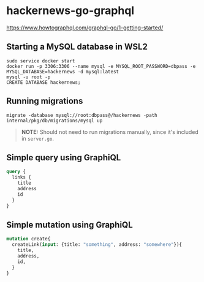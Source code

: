 # hackernews-go-graphql
https://www.howtographql.com/graphql-go/1-getting-started/

## Starting a MySQL database in WSL2

```shell
sudo service docker start
docker run -p 3306:3306 --name mysql -e MYSQL_ROOT_PASSWORD=dbpass -e MYSQL_DATABASE=hackernews -d mysql:latest
mysql -u root -p
CREATE DATABASE hackernews;
```

## Running migrations

```shell
migrate -database mysql://root:dbpass@/hackernews -path internal/pkg/db/migrations/mysql up
```

> __NOTE:__ Should not need to run migrations manually, since it's included in `server.go`.

## Simple query using GraphiQL

```graphql
query {
  links {
    title
    address
    id
  }
}
```

## Simple mutation using GraphiQL

```graphql
mutation create{
  createLink(input: {title: "something", address: "somewhere"}){
    title,
    address,
    id,
  }
}
```